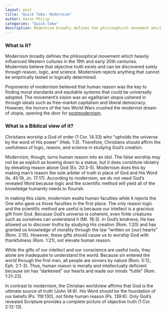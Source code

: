 ```yaml
---
layout: post
title: "Quick Take: Modernism"
author: Aaron Philip
categories: "Quick-Take"
description: Modernism broadly defines the philosophical movement which heavily influenced Western cultures in the 19th and early 20th centuries...
---
```

### What is it?

Modernism broadly defines the philosophical movement which heavily influenced Western cultures in the 19th and early 20th centuries. Modernists believe that objective truth exists and can be discovered solely through reason, logic, and science. Modernism rejects anything that cannot be empirically tested or logically determined.

Proponents of modernism believed that human reason was the key to finding moral standards and equitable systems that could be universally adopted. The movement’s vision was an egalitarian utopia ushered in through ideals such as free-market capitalism and liberal democracy. However, the horrors of the two World Wars crushed the modernist dream of utopia, opening the door for [postmodernism](https://www.captivethoughts.org/quick-take/2021/04/28/quick-take-postmodernism/). 


### What is a Biblical view of it?

Christians worship a God of order (1 Cor. 14:33) who “upholds the universe by the word of His power” (Heb. 1:3). Therefore, Christians should affirm the usefulness of logic, reason, and science in studying God’s creation. 

Modernism, though, turns human reason into an idol. The false worship may not be as explicit as bowing down to a statue, but it does constitute idolatry by elevating reason above God (Ex. 20:3-5). Modernism does this by making man’s reason the sole arbiter of truth in place of God and His Word (Is. 45:19, Jn. 17:17). According to modernism, we do not need God’s revealed Word because logic and the scientific method will yield all of the knowledge humanity needs to flourish. 

In making this claim, modernism exalts human faculties while it rejects the One who gave us those faculties in the first place. The only reason logic and the scientific method are useful is because our intellect is a gracious gift from God. Because God’s universe is coherent, even finite creatures such as ourselves can understand it (Mt. 16:3). In God’s kindness, He has allowed us to discover truths by studying His creation (Rom. 1:20) and has granted us knowledge of morality through the law “written on [our] hearts” (Rom. 2:15). However, these gifts should cause us to worship God with thankfulness (Rom. 1:21), not elevate human reason. 

While the gifts of our intellect and our conscience are useful tools, they alone are inadequate to understand the world. Because sin entered the world through the first man, all people are sinners by nature (Rom. 5:12, Eph. 2:1-3). Thus, human reason is morally and intellectually deficient because sin has “darkened” our hearts and made our minds “futile” (Rom. 1:21-23). 

In contrast to modernism, the Christian worldview affirms that God is the ultimate source of truth (John 14:6). His Word should be the foundation of our beliefs (Ps. 119:130), not finite human reason (Ps. 139:6). Only God’s revealed Scripture provides a complete picture of objective truth (1 Cor. 2:12-13). 
